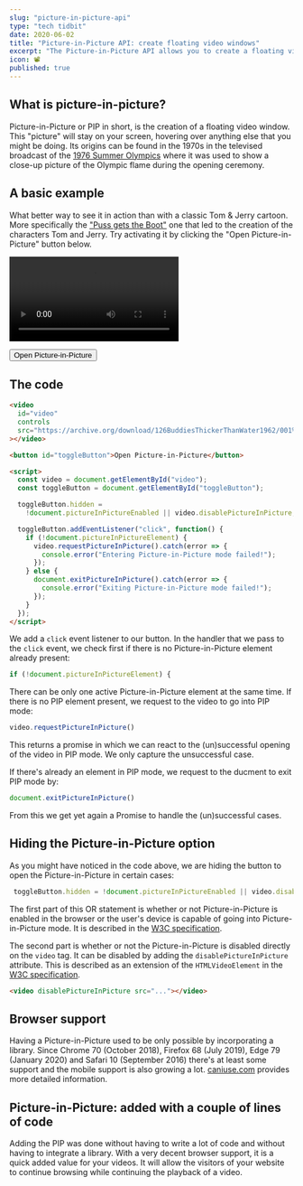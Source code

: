 ```yaml
---
slug: "picture-in-picture-api"
type: "tech tidbit"
date: 2020-06-02
title: "Picture-in-Picture API: create floating video windows"
excerpt: "The Picture-in-Picture API allows you to create a floating video window that is always on top. It allows your visitors to keep a video rolling while they navigate your site or application."
icon: 📽
published: true
---
```


## What is picture-in-picture?

Picture-in-Picture or PIP in short, is the creation of a floating video window.
This "picture" will stay on your screen, hovering over anything else that you might be doing.
Its origins can be found in the 1970s in the televised broadcast of the [1976 Summer Olympics](https://books.google.be/books?id=z1Khj2gYS-QC&pg=PA104&redir_esc=y#v=onepage&q&f=false) where it was used to show a close-up picture of the Olympic flame during the opening ceremony.

## A basic example

What better way to see it in action than with a classic Tom & Jerry cartoon.
More specifically the ["Puss gets the Boot"](https://en.wikipedia.org/wiki/Puss_Gets_the_Boot) one that led to the creation of the characters Tom and Jerry.
Try activating it by clicking the "Open Picture-in-Picture" button below.

<video id="myVideo" controls src="https://archive.org/download/126BuddiesThickerThanWater1962/001%20%20%20Puss%20Gets%20the%20Boot%20%5B1940%5D.mp4" class="w-full"></video>

<button onclick="const video = document.getElementById('myVideo'); if (!document.pictureInPictureElement) { video.requestPictureInPicture().catch(error => { console.error('Entering Picture-in-Picture mode failed!'); }); } else { document.exitPictureInPicture().catch(error => { console.error('Exiting Picture-in-Picture mode failed!'); });}">Open Picture-in-Picture</button>

## The code

```html codesandbox=static-rjk9n4zj7m
<video
  id="video"
  controls
  src="https://archive.org/download/126BuddiesThickerThanWater1962/001%20%20%20Puss%20Gets%20the%20Boot%20%5B1940%5D.mp4"
></video>

<button id="toggleButton">Open Picture-in-Picture</button>

<script>
  const video = document.getElementById("video");
  const toggleButton = document.getElementById("toggleButton");

  toggleButton.hidden =
    !document.pictureInPictureEnabled || video.disablePictureInPicture;

  toggleButton.addEventListener("click", function() {
    if (!document.pictureInPictureElement) {
      video.requestPictureInPicture().catch(error => {
        console.error("Entering Picture-in-Picture mode failed!");
      });
    } else {
      document.exitPictureInPicture().catch(error => {
        console.error("Exiting Picture-in-Picture mode failed!");
      });
    }
  });
</script>
```

We add a `click` event listener to our button.
In the handler that we pass to the `click` event, we check first if there is no Picture-in-Picture element already present:

```js
if (!document.pictureInPictureElement) {
```

There can be only one active Picture-in-Picture element at the same time.
If there is no PIP element present, we request to the video to go into PIP mode:

```js
video.requestPictureInPicture()
```

This returns a promise in which we can react to the (un)successful opening of the video in PIP mode.
We only capture the unsuccessful case.

If there's already an element in PIP mode, we request to the ducment to exit PIP mode by:

```js
document.exitPictureInPicture()
```

From this we get yet again a Promise to handle the (un)successful cases.

## Hiding the Picture-in-Picture option

As you might have noticed in the code above, we are hiding the button to open the Picture-in-Picture in certain cases:

```js
 toggleButton.hidden = !document.pictureInPictureEnabled || video.disablePictureInPicture;
```

The first part of this OR statement is whether or not Picture-in-Picture is enabled in the browser or the user's device is capable of going into Picture-in-Picture mode.
It is described in the [W3C specification](https://w3c.github.io/picture-in-picture/#dom-document-pictureinpictureenabled).

The second part is whether or not the Picture-in-Picture is disabled directly on the `video` tag.
It can be disabled by adding the `disablePictureInPicture` attribute.
This is described as an extension of the `HTMLVideoElement` in the [W3C specification](https://w3c.github.io/picture-in-picture/#htmlvideoelement-extensions).

```html
<video disablePictureInPicture src="..."></video>
```

## Browser support

Having a Picture-in-Picture used to be only possible by incorporating a library.
Since Chrome 70 (October 2018), Firefox 68 (July 2019), Edge 79 (January 2020) and Safari 10 (September 2016) there's at least some support and the mobile support is also growing a lot.
[caniuse.com](https://caniuse.com/#feat=picture-in-picture) provides more detailed information.

## Picture-in-Picture: added with a couple of lines of code

Adding the PIP was done without having to write a lot of code and without having to integrate a library.
With a very decent browser support, it is a quick added value for your videos.
It will allow the visitors of your website to continue browsing while continuing the playback of a video. 
